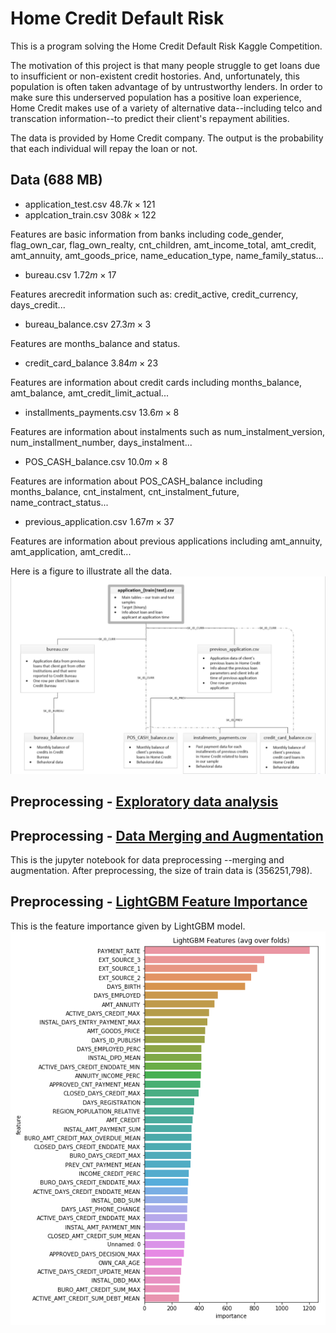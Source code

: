 # Home Credit Default Risk

This is a program solving the Home Credit Default Risk Kaggle Competition. 

The motivation of this project is that many people struggle to get loans due to insufficient or non-existent credit hostories. And, unfortunately, this population is often taken advantage of by untrustworthy lenders. In order to make sure this underserved population has a positive loan experience, Home Credit makes use of a variety of alternative data--including telco and transcation information--to predict their client's repayment abilities. 

The data is provided by Home Credit company. The output is the probability that each individual will repay the loan or not. 

## Data (688 MB)
* application_test.csv $48.7k \times 121$
* applcation_train.csv $308k \times 122$

Features are basic information from banks including code_gender, flag_own_car, flag_own_realty, cnt_children, amt_income_total, amt_credit, amt_annuity, amt_goods_price, name_education_type, name_family_status...

* bureau.csv $1.72m \times 17$

Features arecredit information such as: credit_active, credit_currency, days_credit...

* bureau_balance.csv $27.3m \times 3$

Features are months_balance and status. 

* credit_card_balance $3.84m \times 23$

Features are information about credit cards including months_balance, amt_balance, amt_credit_limit_actual...

* installments_payments.csv $13.6m \times 8$

Features are information about instalments such as num_instalment_version, num_installment_number, days_instalment...

* POS_CASH_balance.csv $10.0m \times 8$

Features are information about POS_CASH_balance including months_balance, cnt_instalment, cnt_instalment_future, name_contract_status... 

* previous_application.csv $1.67m \times 37$

Features are information about previous applications including amt_annuity, amt_application, amt_credit...

Here is a figure to illustrate all the data. 
![Data Info](/pic/Home_Credit_data.png)

## Preprocessing - [Exploratory data analysis](Home_Credit_EDA.ipynb) 

## Preprocessing - [Data Merging and Augmentation](Home_Credit_Data_Agumentatio.ipynb) 
This is the jupyter notebook for data preprocessing --merging and augmentation. After preprocessing, the size of train data is (356251,798).

## Preprocessing - [LightGBM Feature Importance](Home_Credit_Feature_Selecting.ipynb)
This is the feature importance given by LightGBM model. 
![Feature Importance](lgbm_importances092319.png)
